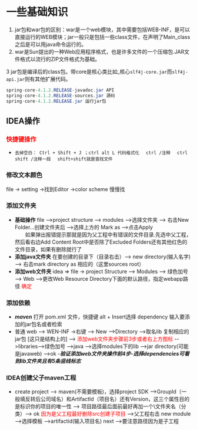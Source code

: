 # 一些基础知识

1. jar包和war包的区别：war是一个web模块，其中需要包括WEB-INF，是可以直接运行的WEB模块；jar一般只是包括一些class文件，在声明了Main_class之后是可以用java命令运行的。
2. war是Sun提出的一种Web应用程序格式，也是许多文件的一个压缩包.JAR文件格式以流行的ZIP文件格式为基础。

3 jar包是编译后的class包。带core是核心类比如_核心`slf4j-core.jar`而`slf4j-api.jar`则有其他扩展代码。

```java
spring-core-4.1.2.RELEASE-javadoc.jar API
spring-core-4.1.2.RELEASE-sources.jar 源码
spring-core-4.1.2.RELEASE.jar 运行jar包
```

## IDEA操作

### <label style="color:red">快捷键操作</label>

- `去掉空白： Ctrl + Shift + J ；ctrl alt L 代码格式化` &emsp;`ctrl /注释` &emsp;`ctrl shift /注释一段` &emsp;`shift+shift就是查找文件`

### 修改文本颜色

file -> setting ->找到Editor ->color scheme 慢慢找

### 添加文件夹

- **基础操作** file -->project structure --> modules -->选择文件夹 --> 右击New Folder...创建文件夹后 -->选择上方的 Mark as -->点击Apply <br> &emsp;&emsp;如果弹出报错提示那就是因为父工程中有错误的文件目录.先选中父工程，然后看右边Add Content Root中是否除了Excluded Folders还有其他红色的文件目录，如果有删除就行了
- **添加java文件夹** 在要创建的目录下（目录右击）--> new directory(输入名字) --> 右击mark directory as 相应的（这里sources root）
- **添加web文件夹** idea => file -> project Structure --> Modules --> 绿色加号 --> Web -->更改Web Resource Directory下面的默认路径，指定webapp路径 <label style="color:red">确定</label>

### 添加依赖

- ***maven*** 打开 pom.xml 文件，快捷键 alt + Insert选择 dependency 输入要添加的jar包名或者检索
- 普通 web --> WEN-INF ->右键 --> New -->Directory -->取名lib 复制相应的jar包 [这只是结构上的] --> <label style="color:red">添加web文件夹步骤前3步或者右上方图标</label> -->libraries-->绿色加号 -->java -->选择modules下的lib -->jar directory(可能是javaweb) -->ok
-***验证添加web文件夹操作前4步-选择dependencies可看到lib文件夹且有5条竖线标志***

### IDEA创建父子maven工程

- create project --> maven(不需要模板)，选择project SDK -->GroupId（一般填反转后公司域名）和ArtifactId（项目名）还有Version，这三个属性目的是标识你的项目的唯一性 --> 项目路径最后面前最好再加一个\文件夹名（分类）--> ok <label style="color:red">因为是父工程最好删除src创建子项目</label> -->父工程右击 new module -->选择模板 -->artifactid(输入项目名) next -->要注意路径因为是子工程


